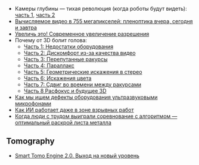 - Камеры глубины — тихая революция (когда роботы будут видеть): [часть 1](https://habr.com/ru/articles/457524/), [часть 2](https://habr.com/ru/articles/458458/)
- [Вычисляемое видео в 755 мегапикселей: пленоптика вчера, сегодня и завтра](https://habr.com/ru/articles/440652/)
- [Увеличь это! Современное увеличение разрешения](https://habr.com/ru/articles/439766/)
- Почему от 3D болит голова:
	- [Часть 1: Недостатки оборудования](https://habr.com/ru/articles/377493/)
	- [Часть 2: Дискомфорт из-за качества видео](https://habr.com/ru/articles/377709/)
	- [Часть 3: Перепутанные ракурсы](https://habr.com/ru/articles/378107/)
	- [Часть 4: Параллакс](https://habr.com/ru/articles/378387/)
	- [Часть 5: Геометрические искажения в стерео](https://habr.com/ru/articles/378721/)
	- [Часть 6: Искажения цвета](https://habr.com/ru/articles/379115/)
	- [Часть 7: Сдвиг во времени между ракурсами](https://habr.com/ru/articles/379671/)
	- [Часть 8 Расфокус и будущее 3D](https://habr.com/ru/articles/472782/)
- [Как мы ищем дефекты оборудования ультразвуковыми микрофонами](https://habr.com/ru/companies/nlmk/articles/704866/)
- [Как ИИ работает даже в зоне взрывных работ](https://habr.com/ru/companies/nlmk/articles/706022/)
- [Когда люди с трудом выиграли соревнование с алгоритмом — оптимальный раскрой листа металла](https://habr.com/ru/companies/nlmk/articles/699290/)

## Tomography

- [Smart Tomo Engine 2.0. Выход на новый уровень](https://habr.com/ru/company/smartengines/blog/719632/)